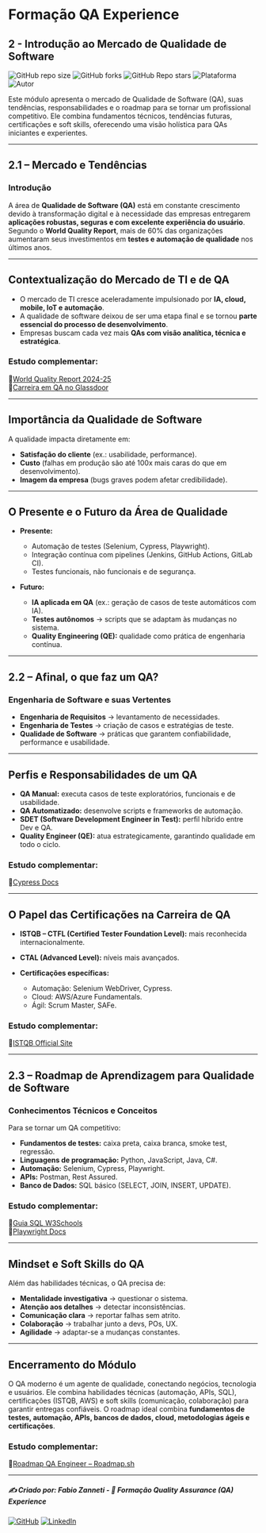# Formação QA Experience

## 2 - Introdução ao Mercado de Qualidade de Software

![GitHub repo size](https://img.shields.io/github/repo-size/fzanneti/fundamentals-of-software-quality-and-development-DIO)
![GitHub forks](https://img.shields.io/github/forks/fzanneti/fundamentals-of-software-quality-and-development-DIO?style=social)
![GitHub Repo stars](https://img.shields.io/github/stars/fzanneti/fundamentals-of-software-quality-and-development-DIO?style=social)
![Plataforma](https://img.shields.io/badge/Powered%20by-DIO.io-red?logo=data:image/svg+xml;base64,PHN2ZyBmaWxsPSIjZmZmIiB2aWV3Qm94PSIwIDAgMzIgMzIiIHhtbG5zPSJodHRwOi8vd3d3LnczLm9yZy8yMDAwL3N2ZyI+PHBhdGggZD0iTTYuNzEgMy4yNWMtMi44OCAxLjQxLTUuMDcgNC4yMy01LjA3IDcuNzYgMCAzLjU4IDIuMjggNi43IDUuMzMgOC4xNSAxLjgzLS42MiAyLjQtMi4yNiAyLjQtMy44MSAwLS4yMy0uMDItLjQ1LS4wNS0uNjZBLjQ0LjQ0IDAgMDExMC4xIDExYy4yNC0uNzUuMTEtMS41My0uMy0yLjIyQzguOTIgNy45NiA3LjMzIDcuNSA1Ljc0IDcuNjZhNS41NSA1LjU1IDAgM)
![Autor](https://img.shields.io/badge/Autor-fzanneti-blue?style=flat-square&logo=github)

Este módulo apresenta o mercado de Qualidade de Software (QA), suas tendências, responsabilidades e o roadmap para se tornar um profissional competitivo. Ele combina fundamentos técnicos, tendências futuras, certificações e soft skills, oferecendo uma visão holística para QAs iniciantes e experientes.

---

## 2.1 – Mercado e Tendências

### Introdução

A área de **Qualidade de Software (QA)** está em constante crescimento devido à transformação digital e à necessidade das empresas entregarem **aplicações robustas, seguras e com excelente experiência do usuário**.
Segundo o **World Quality Report**, mais de 60% das organizações aumentaram seus investimentos em **testes e automação de qualidade** nos últimos anos.

---

## Contextualização do Mercado de TI e de QA

* O mercado de TI cresce aceleradamente impulsionado por **IA, cloud, mobile, IoT e automação**.
* A qualidade de software deixou de ser uma etapa final e se tornou **parte essencial do processo de desenvolvimento**.
* Empresas buscam cada vez mais **QAs com visão analítica, técnica e estratégica**.

### Estudo complementar:

🔗[World Quality Report 2024-25](https://www.capgemini.com/insights/research-library/world-quality-report-2024-25/)     
🔗[Carreira em QA no Glassdoor](https://www.glassdoor.com.br/Carreira/qa-carreira_KO0,2.htm)

---

## Importância da Qualidade de Software

A qualidade impacta diretamente em:

* **Satisfação do cliente** (ex.: usabilidade, performance).
* **Custo** (falhas em produção são até 100x mais caras do que em desenvolvimento).
* **Imagem da empresa** (bugs graves podem afetar credibilidade).

---

## O Presente e o Futuro da Área de Qualidade

* **Presente:**

  * Automação de testes (Selenium, Cypress, Playwright).
  * Integração contínua com pipelines (Jenkins, GitHub Actions, GitLab CI).
  * Testes funcionais, não funcionais e de segurança.

* **Futuro:**

  * **IA aplicada em QA** (ex.: geração de casos de teste automáticos com IA).
  * **Testes autônomos** → scripts que se adaptam às mudanças no sistema.
  * **Quality Engineering (QE):** qualidade como prática de engenharia contínua.

---

## 2.2 – Afinal, o que faz um QA?

### Engenharia de Software e suas Vertentes

* **Engenharia de Requisitos** → levantamento de necessidades.
* **Engenharia de Testes** → criação de casos e estratégias de teste.
* **Qualidade de Software** → práticas que garantem confiabilidade, performance e usabilidade.

---

## Perfis e Responsabilidades de um QA

* **QA Manual:** executa casos de teste exploratórios, funcionais e de usabilidade.
* **QA Automatizado:** desenvolve scripts e frameworks de automação.
* **SDET (Software Development Engineer in Test):** perfil híbrido entre Dev e QA.
* **Quality Engineer (QE):** atua estrategicamente, garantindo qualidade em todo o ciclo.

### Estudo complementar:

🔗[Cypress Docs](https://docs.cypress.io/)

---

## O Papel das Certificações na Carreira de QA

* **ISTQB – CTFL (Certified Tester Foundation Level):** mais reconhecida internacionalmente.
* **CTAL (Advanced Level):** níveis mais avançados.
* **Certificações específicas:**

  * Automação: Selenium WebDriver, Cypress.
  * Cloud: AWS/Azure Fundamentals.
  * Ágil: Scrum Master, SAFe.

### Estudo complementar:

🔗[ISTQB Official Site](https://www.istqb.org/)

---

## 2.3 – Roadmap de Aprendizagem para Qualidade de Software

### Conhecimentos Técnicos e Conceitos

Para se tornar um QA competitivo:

* **Fundamentos de testes:** caixa preta, caixa branca, smoke test, regressão.
* **Linguagens de programação:** Python, JavaScript, Java, C#.
* **Automação:** Selenium, Cypress, Playwright.
* **APIs:** Postman, Rest Assured.
* **Banco de Dados:** SQL básico (SELECT, JOIN, INSERT, UPDATE).

### Estudo complementar:

🔗[Guia SQL W3Schools](https://www.w3schools.com/sql/)     
🔗[Playwright Docs](https://playwright.dev/)

---

## Mindset e Soft Skills do QA

Além das habilidades técnicas, o QA precisa de:

* **Mentalidade investigativa** → questionar o sistema.
* **Atenção aos detalhes** → detectar inconsistências.
* **Comunicação clara** → reportar falhas sem atrito.
* **Colaboração** → trabalhar junto a devs, POs, UX.
* **Agilidade** → adaptar-se a mudanças constantes.

---

## Encerramento do Módulo

O QA moderno é um agente de qualidade, conectando negócios, tecnologia e usuários. Ele combina habilidades técnicas (automação, APIs, SQL), certificações (ISTQB, AWS) e soft skills (comunicação, colaboração) para garantir entregas confiáveis.
O roadmap ideal combina **fundamentos de testes, automação, APIs, bancos de dados, cloud, metodologias ágeis e certificações**.

### Estudo complementar:

🔗[Roadmap QA Engineer – Roadmap.sh](https://roadmap.sh/qa)

---

##### ✍️ Criado por: Fabio Zanneti - 🎯 Formação Quality Assurance (QA) Experience
[![GitHub](https://img.shields.io/badge/GitHub-fzanneti-181717?style=flat&logo=github)](https://github.com/fzanneti)
[![LinkedIn](https://img.shields.io/badge/LinkedIn-fzanneti-0A66C2?style=flat&logo=linkedin&logoColor=white)](https://linkedin.com/in/fzanneti)
